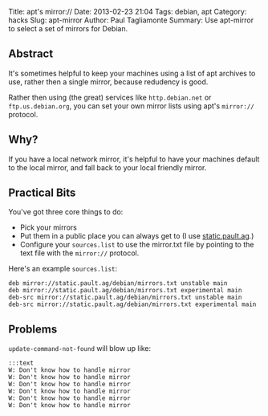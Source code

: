 Title: apt's mirror://
Date: 2013-02-23 21:04
Tags: debian, apt
Category: hacks
Slug: apt-mirror
Author: Paul Tagliamonte
Summary: Use apt-mirror to select a set of mirrors for Debian.

Abstract
--------

It's sometimes helpful to keep your machines using a list of apt archives
to use, rather then a single mirror, because redudency is good.

Rather then using (the great) services like `http.debian.net` or
`ftp.us.debian.org`, you can set your own mirror lists using apt's
`mirror://` protocol.


Why?
----

If you have a local network mirror, it's helpful to have your machines default
to the local mirror, and fall back to your local friendly mirror.


Practical Bits
--------------

You've got three core things to do:

  * Pick your mirrors
  * Put them in a public place you can always get to (I use
    [static.pault.ag](http://static.pault.ag/debian/mirrors.txt).)
  * Configure your `sources.list` to use the mirror.txt file by pointing
    to the text file with the `mirror://` protocol.

Here's an example `sources.list`:

    deb mirror://static.pault.ag/debian/mirrors.txt unstable main
    deb mirror://static.pault.ag/debian/mirrors.txt experimental main
    deb-src mirror://static.pault.ag/debian/mirrors.txt unstable main
    deb-src mirror://static.pault.ag/debian/mirrors.txt experimental main

Problems
--------

`update-command-not-found` will blow up like:


    :::text
    W: Don't know how to handle mirror
    W: Don't know how to handle mirror
    W: Don't know how to handle mirror
    W: Don't know how to handle mirror
    W: Don't know how to handle mirror
    W: Don't know how to handle mirror
